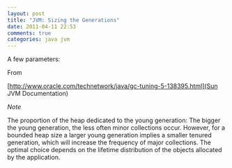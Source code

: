 ```yaml
---
layout: post
title: "JVM: Sizing the Generations"
date: 2011-04-11 22:53
comments: true
categories: java jvm
---
```



A few parameters:




From 

[http://www.oracle.com/technetwork/java/gc-tuning-5-138395.html](Sun JVM Documentation)



_Note_




The proportion of the heap dedicated to the young generation: The bigger the young generation, the less often minor collections occur. However, for a bounded heap size a larger young generation implies a smaller tenured generation, which will increase the frequency of major collections. The optimal choice depends on the lifetime distribution of the objects allocated by the application.


